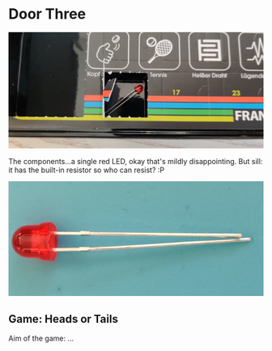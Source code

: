 # Door Three

![doorthree](doorthree.jpg)

The components...a single red LED, okay that's mildly disappointing. But sill: it has the built-in resistor so who can resist?
:P

![components](components.jpg)

## Game: Heads or Tails

Aim of the game: ...